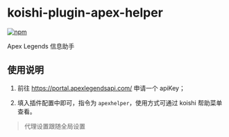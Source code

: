 # koishi-plugin-apex-helper

[![npm](https://img.shields.io/npm/v/koishi-plugin-apex-helper?style=flat-square)](https://www.npmjs.com/package/koishi-plugin-apex-helper)

Apex Legends 信息助手

## 使用说明

1. 前往 https://portal.apexlegendsapi.com/ 申请一个 apiKey；

2. 填入插件配置中即可，指令为 `apexhelper`，使用方式可通过 koishi 帮助菜单查看。

> 代理设置跟随全局设置